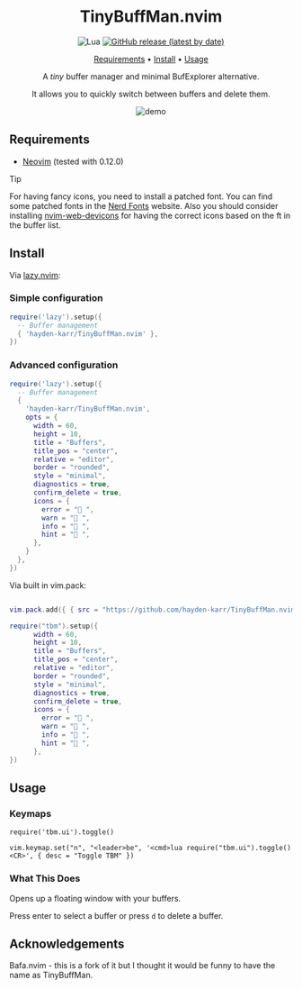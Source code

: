 <div align="center">

# TinyBuffMan.nvim

![Lua](https://img.shields.io/badge/Made%20with%20Lua-blueviolet.svg?style=for-the-badge&logo=lua)
[![GitHub release (latest by date)](https://img.shields.io/github/v/release/mistweaverco/bafa.nvim?style=for-the-badge)](https://github.com/mistweaverco/bafa.nvim/releases/latest)

[Requirements](#requirements) • [Install](#install) • [Usage](#usage)

<p></p>

A _tiny_ buffer manager and minimal BufExplorer alternative.

It allows you to quickly switch between buffers and delete them.

<p></p>

![demo](demo.png)

<p></p>

</div>

## Requirements

- [Neovim](https://github.com/neovim/neovim) (tested with 0.12.0)

> [!TIP]
> For having fancy icons, you need to install a patched font.
> You can find some patched fonts in the [Nerd Fonts](https://www.nerdfonts.com/) website.
> Also you should consider installing [nvim-web-devicons](https://github.com/nvim-tree/nvim-web-devicons)
> for having the correct icons based on the ft in the buffer list.

## Install

Via [lazy.nvim](https://github.com/folke/lazy.nvim):

### Simple configuration

```lua
require('lazy').setup({
  -- Buffer management
  { 'hayden-karr/TinyBuffMan.nvim' },
})
```

### Advanced configuration

```lua
require('lazy').setup({
  -- Buffer management
  {
    'hayden-karr/TinyBuffMan.nvim',
    opts = {
      width = 60,
      height = 10,
      title = "Buffers",
      title_pos = "center",
      relative = "editor",
      border = "rounded",
      style = "minimal",
      diagnostics = true,
      confirm_delete = true,
      icons = {
        error = " ",
        warn = " ",
        info = " ",
        hint = " ",
      },
    }
  },
})
```

Via built in vim.pack:

```lua

vim.pack.add({ { src = "https://github.com/hayden-karr/TinyBuffMan.nvim" } })

require("tbm").setup({
      width = 60,
      height = 10,
      title = "Buffers",
      title_pos = "center",
      relative = "editor",
      border = "rounded",
      style = "minimal",
      diagnostics = true,
      confirm_delete = true,
      icons = {
        error = " ",
        warn = " ",
        info = " ",
        hint = " ",
      },
})
```

## Usage

### Keymaps

`require('tbm.ui').toggle()`

`vim.keymap.set("n", "<leader>be", '<cmd>lua require("tbm.ui").toggle()<CR>', { desc = "Toggle TBM" })`

### What This Does

Opens up a floating window with your buffers.

Press enter to select a buffer or press `d` to delete a buffer.

## Acknowledgements

Bafa.nvim - this is a fork of it but I thought it would be
funny to have the name as TinyBuffMan.
